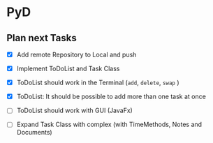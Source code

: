 # PyD



## Plan next Tasks

- [x] Add remote Repository to Local and push
- [x] Implement ToDoList and Task Class
- [x] ToDoList should work in the Terminal  (`add`, `delete`, `swap` )
- [x] ToDoList: It should be possible to add more than one task at once
- [ ] ToDoList should work with GUI (JavaFx)
- [ ] Expand Task Class with complex (with TimeMethods, Notes and Documents)


